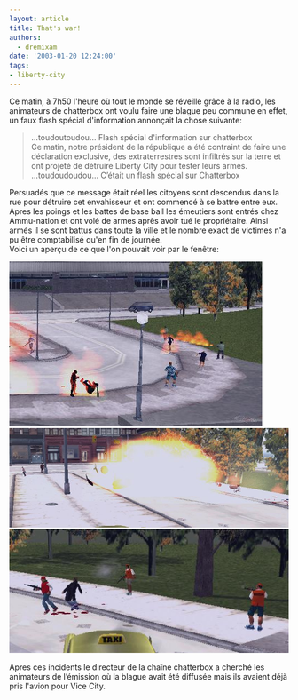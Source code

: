 ```yaml
---
layout: article
title: That's war!
authors:
  - dremixam
date: '2003-01-20 12:24:00'
tags:
- liberty-city
---
```


Ce matin, à 7h50 l'heure où tout le monde se réveille grâce à la radio, les animateurs de chatterbox ont voulu faire une blague peu commune en effet, un faux flash spécial d'information annonçait la chose suivante:

> ...toudoutoudou... Flash spécial d'information sur chatterbox  
> Ce matin, notre président de la république a été contraint de faire une déclaration exclusive, des extraterrestres sont infiltrés sur la terre et ont projeté de détruire Liberty City pour tester leurs armes.  
> ...toudoudoudou... C’était un flash spécial sur Chatterbox

Persuadés que ce message était réel les citoyens sont descendus dans la rue pour détruire cet envahisseur et ont commencé à se battre entre eux. Apres les poings et les battes de base ball les émeutiers sont entrés chez Ammu-nation et ont volé de armes après avoir tué le propriétaire. Ainsi armés il se sont battus dans toute la ville et le nombre exact de victimes n'a pu être comptabilisé qu'en fin de journée.  
Voici un aperçu de ce que l'on pouvait voir par le fenêtre:

![](/content/images/2016/07/war1.jpg)
![](/content/images/2016/07/war2.jpg)
![](/content/images/2016/07/war3.jpg)

Apres ces incidents le directeur de la chaîne chatterbox a cherché les animateurs de l’émission où la blague avait été diffusée mais ils avaient déjà pris l'avion pour Vice City.